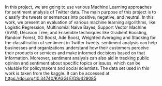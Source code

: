   In this project, we are going to use various Machine Learning approaches for sentiment analysis of Twitter data. The main purpose of this project is to classify the tweets or sentences into positive, negative, and neutral. In this work, we present an evaluation of various machine learning algorithms, like Logistic Regression, Multinomial Naive Bayes, Support Vector Machine (SVM), Decision Tree, and Ensemble techniques like Gradient Boosting, Random Forest, XG Boost, Ade Boost, Weighted Averaging and Stacking for the classification of sentiment in Twitter tweets.
  sentiment analysis can help businesses and organizations understand how their customers perceive their products or services and make informed decisions based on that information. Moreover, sentiment analysis can also aid in tracking public opinion and sentiment about specific topics or issues, which can be valuable for policymakers and social scientists.
The data set used in this work is taken from the kaggle. It can be accessed at https://doi.org/10.34740/KAGGLE/DS/429085
